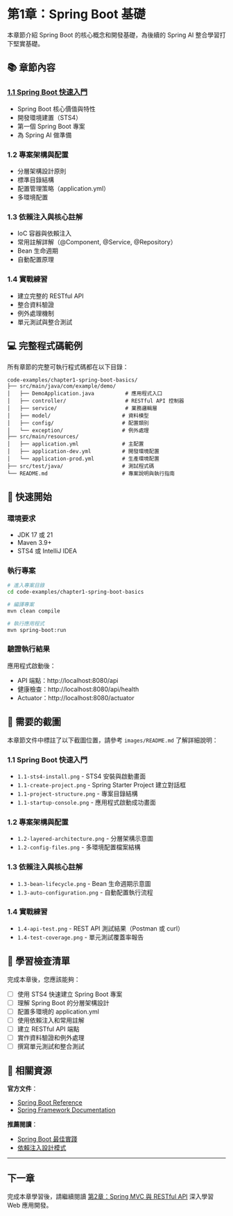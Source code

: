 # 第1章：Spring Boot 基礎

本章節介紹 Spring Boot 的核心概念和開發基礎，為後續的 Spring AI 整合學習打下堅實基礎。

## 📚 章節內容

### [1.1 Spring Boot 快速入門](./1.1-spring-boot-quickstart.md)
- Spring Boot 核心價值與特性
- 開發環境建置（STS4）
- 第一個 Spring Boot 專案
- 為 Spring AI 做準備

### 1.2 專案架構與配置
- 分層架構設計原則
- 標準目錄結構
- 配置管理策略（application.yml）
- 多環境配置

### 1.3 依賴注入與核心註解
- IoC 容器與依賴注入
- 常用註解詳解（@Component, @Service, @Repository）
- Bean 生命週期
- 自動配置原理

### 1.4 實戰練習
- 建立完整的 RESTful API
- 整合資料驗證
- 例外處理機制
- 單元測試與整合測試

## 💻 完整程式碼範例

所有章節的完整可執行程式碼都在以下目錄：

```
code-examples/chapter1-spring-boot-basics/
├── src/main/java/com/example/demo/
│   ├── DemoApplication.java          # 應用程式入口
│   ├── controller/                   # RESTful API 控制器
│   ├── service/                      # 業務邏輯層
│   ├── model/                       # 資料模型
│   ├── config/                      # 配置類別
│   └── exception/                   # 例外處理
├── src/main/resources/
│   ├── application.yml              # 主配置
│   ├── application-dev.yml          # 開發環境配置
│   └── application-prod.yml         # 生產環境配置
├── src/test/java/                   # 測試程式碼
└── README.md                        # 專案說明與執行指南
```

## 🚀 快速開始

### 環境要求
- JDK 17 或 21
- Maven 3.9+
- STS4 或 IntelliJ IDEA

### 執行專案

```bash
# 進入專案目錄
cd code-examples/chapter1-spring-boot-basics

# 編譯專案
mvn clean compile

# 執行應用程式
mvn spring-boot:run
```

### 驗證執行結果

應用程式啟動後：
- API 端點：http://localhost:8080/api
- 健康檢查：http://localhost:8080/api/health
- Actuator：http://localhost:8080/actuator

## 📸 需要的截圖

本章節文件中標註了以下截圖位置，請參考 `images/README.md` 了解詳細說明：

### 1.1 Spring Boot 快速入門
- `1.1-sts4-install.png` - STS4 安裝與啟動畫面
- `1.1-create-project.png` - Spring Starter Project 建立對話框
- `1.1-project-structure.png` - 專案目錄結構
- `1.1-startup-console.png` - 應用程式啟動成功畫面

### 1.2 專案架構與配置
- `1.2-layered-architecture.png` - 分層架構示意圖
- `1.2-config-files.png` - 多環境配置檔案結構

### 1.3 依賴注入與核心註解
- `1.3-bean-lifecycle.png` - Bean 生命週期示意圖
- `1.3-auto-configuration.png` - 自動配置執行流程

### 1.4 實戰練習
- `1.4-api-test.png` - REST API 測試結果（Postman 或 curl）
- `1.4-test-coverage.png` - 單元測試覆蓋率報告

## 🎯 學習檢查清單

完成本章後，您應該能夠：

- [ ] 使用 STS4 快速建立 Spring Boot 專案
- [ ] 理解 Spring Boot 的分層架構設計
- [ ] 配置多環境的 application.yml
- [ ] 使用依賴注入和常用註解
- [ ] 建立 RESTful API 端點
- [ ] 實作資料驗證和例外處理
- [ ] 撰寫單元測試和整合測試

## 📖 相關資源

**官方文件**：
- [Spring Boot Reference](https://docs.spring.io/spring-boot/docs/current/reference/html/)
- [Spring Framework Documentation](https://docs.spring.io/spring-framework/docs/current/reference/html/)

**推薦閱讀**：
- [Spring Boot 最佳實踐](https://spring.io/guides)
- [依賴注入設計模式](https://martinfowler.com/articles/injection.html)

---

## 下一章

完成本章學習後，請繼續閱讀 [第2章：Spring MVC 與 RESTful API](../chapter2/) 深入學習 Web 應用開發。
